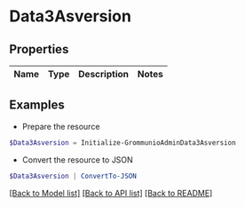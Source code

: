 # Data3Asversion
## Properties

Name | Type | Description | Notes
------------ | ------------- | ------------- | -------------

## Examples

- Prepare the resource
```powershell
$Data3Asversion = Initialize-GrommunioAdminData3Asversion 
```

- Convert the resource to JSON
```powershell
$Data3Asversion | ConvertTo-JSON
```

[[Back to Model list]](../README.md#documentation-for-models) [[Back to API list]](../README.md#documentation-for-api-endpoints) [[Back to README]](../README.md)

